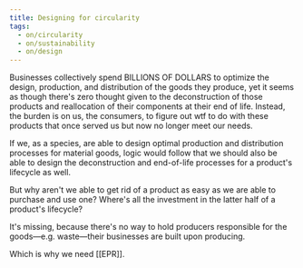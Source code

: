 ```yaml
---
title: Designing for circularity
tags:
  - on/circularity
  - on/sustainability
  - on/design
---
```

Businesses collectively spend BILLIONS OF DOLLARS to optimize the design, production, and distribution of the goods they produce, yet it seems as though there's zero thought given to the deconstruction of those products and reallocation of their components at their end of life. Instead, the burden is on us, the consumers, to figure out wtf to do with these products that once served us but now no longer meet our needs.

If we, as a species, are able to design optimal production and distribution processes for material goods, logic would follow that we should also be able to design the deconstruction and end-of-life processes for a product's lifecycle as well.

But why aren't we able to get rid of a product as easy as we are able to purchase and use one? Where's all the investment in the latter half of a product's lifecycle?

It's missing, because there's no way to hold producers responsible for the goods—e.g. waste—their businesses are built upon producing.

Which is why we need [[EPR]].